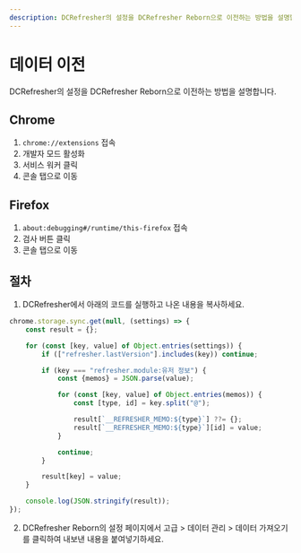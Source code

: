 ```yaml
---
description: DCRefresher의 설정을 DCRefresher Reborn으로 이전하는 방법을 설명합니다.
---
```


# 데이터 이전

DCRefresher의 설정을 DCRefresher Reborn으로 이전하는 방법을 설명합니다.

## Chrome

1. ```chrome://extensions``` 접속
2. 개발자 모드 활성화
3. 서비스 워커 클릭
4. 콘솔 탭으로 이동

## Firefox

1. ```about:debugging#/runtime/this-firefox``` 접속
2. 검사 버튼 클릭
3. 콘솔 탭으로 이동

## 절차

1. DCRefresher에서 아래의 코드를 실행하고 나온 내용을 복사하세요.

```javascript
chrome.storage.sync.get(null, (settings) => {
    const result = {};

    for (const [key, value] of Object.entries(settings)) {
        if (["refresher.lastVersion"].includes(key)) continue;

        if (key === "refresher.module:유저 정보") {
            const {memos} = JSON.parse(value);

            for (const [key, value] of Object.entries(memos)) {
                const [type, id] = key.split("@");

                result[`__REFRESHER_MEMO:${type}`] ??= {};
                result[`__REFRESHER_MEMO:${type}`][id] = value;
            }

            continue;
        }

        result[key] = value;
    }

    console.log(JSON.stringify(result));
});
````

2. DCRefresher Reborn의 설정 페이지에서 고급 > 데이터 관리 > 데이터 가져오기를 클릭하여 내보낸 내용을 붙여넣기하세요.